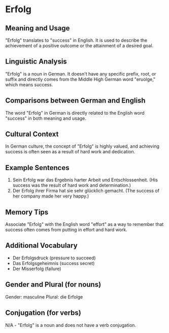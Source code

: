 # Erfolg
## Meaning and Usage
"Erfolg" translates to "success" in English. It is used to describe the achievement of a positive outcome or the attainment of a desired goal.

## Linguistic Analysis
"Erfolg" is a noun in German. It doesn't have any specific prefix, root, or suffix and directly comes from the Middle High German word "eruolge," which means success.

## Comparisons between German and English
The word "Erfolg" in German is directly related to the English word "success" in both meaning and usage.

## Cultural Context
In German culture, the concept of "Erfolg" is highly valued, and achieving success is often seen as a result of hard work and dedication.

## Example Sentences
1. Sein Erfolg war das Ergebnis harter Arbeit und Entschlossenheit. (His success was the result of hard work and determination.)
2. Der Erfolg ihrer Firma hat sie sehr glücklich gemacht. (The success of her company made her very happy.)

## Memory Tips
Associate "Erfolg" with the English word "effort" as a way to remember that success often comes from putting in effort and hard work.

## Additional Vocabulary
- Der Erfolgsdruck (pressure to succeed)
- Das Erfolgsgeheimnis (success secret)
- Der Misserfolg (failure)

## Gender and Plural (for nouns)
Gender: masculine
Plural: die Erfolge

## Conjugation (for verbs)
N/A - "Erfolg" is a noun and does not have a verb conjugation.